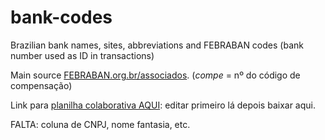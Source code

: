 # bank-codes
Brazilian bank names, sites, abbreviations and FEBRABAN codes (bank number used as ID in transactions)

Main source [FEBRABAN.org.br/associados](http://www.febraban.org.br/associados/utilitarios/bancos.asp?msg=&id_assunto=84&id_pasta=0&tipo=).
(*compe* = nº do código de compensação)

Link para [planilha colaborativa AQUI](https://docs.google.com/spreadsheets/d/1HRoa0vQxTMcQbr87F5boChp5Jv9tHcWaGa7eOAZM1ig/): editar primeiro lá depois baixar aqui.


FALTA: coluna de CNPJ, nome fantasia, etc.



